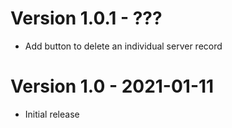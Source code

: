 # Version 1.0.1 - ???

* Add button to delete an individual server record


# Version 1.0 - 2021-01-11

* Initial release
